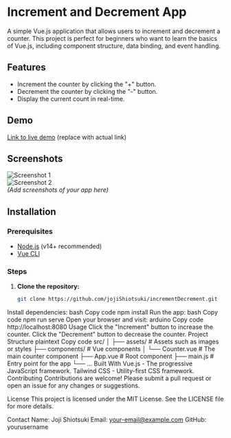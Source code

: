 # Increment and Decrement App

A simple Vue.js application that allows users to increment and decrement a counter. This project is perfect for beginners who want to learn the basics of Vue.js, including component structure, data binding, and event handling.

## Features

- Increment the counter by clicking the "+" button.
- Decrement the counter by clicking the "-" button.
- Display the current count in real-time.

## Demo

[Link to live demo](#) (replace with actual link)

## Screenshots

![Screenshot 1](#)  
![Screenshot 2](#)  
*(Add screenshots of your app here)*

## Installation

### Prerequisites

- [Node.js](https://nodejs.org/en/) (v14+ recommended)
- [Vue CLI](https://cli.vuejs.org/)

### Steps

1. **Clone the repository:**

   ```bash
   git clone https://github.com/jojiShiotsuki/incrementDecrement.git
Install dependencies:
bash
Copy code
npm install
Run the app:
bash
Copy code
npm run serve
Open your browser and visit:
arduino
Copy code
http://localhost:8080
Usage
Click the "Increment" button to increase the counter.
Click the "Decrement" button to decrease the counter.
Project Structure
plaintext
Copy code
src/
│
├── assets/         # Assets such as images or styles
├── components/     # Vue components
│   └── Counter.vue # The main counter component
├── App.vue         # Root component
├── main.js         # Entry point for the app
└── ...
Built With
Vue.js - The progressive JavaScript framework.
Tailwind CSS - Utility-first CSS framework.
Contributing
Contributions are welcome! Please submit a pull request or open an issue for any changes or suggestions.

License
This project is licensed under the MIT License. See the LICENSE file for more details.

Contact
Name: Joji Shiotsuki
Email: your-email@example.com
GitHub: yourusername
